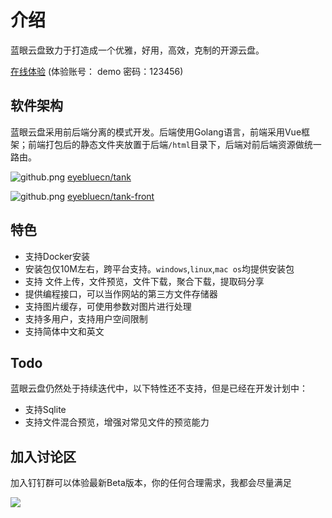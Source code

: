 # 介绍

蓝眼云盘致力于打造成一个优雅，好用，高效，克制的开源云盘。

[在线体验](https://tank.eyeblue.cn) (体验账号： demo 密码：123456)

## 软件架构
 
 蓝眼云盘采用前后端分离的模式开发。后端使用Golang语言，前端采用Vue框架；前端打包后的静态文件夹放置于后端`/html`目录下，后端对前后端资源做统一路由。
 
 ![](/github.png "github.png") [eyebluecn/tank](https://github.com/eyebluecn/tank)

 ![](/github.png "github.png") [eyebluecn/tank-front](https://github.com/eyebluecn/tank-front)

## 特色

- 支持Docker安装
- 安装包仅10M左右，跨平台支持。`windows`,`linux`,`mac os`均提供安装包
- 支持 文件上传，文件预览，文件下载，聚合下载，提取码分享
- 提供编程接口，可以当作网站的第三方文件存储器
- 支持图片缓存，可使用参数对图片进行处理
- 支持多用户，支持用户空间限制
- 支持简体中文和英文

## Todo

蓝眼云盘仍然处于持续迭代中，以下特性还不支持，但是已经在开发计划中：

- 支持Sqlite
- 支持文件混合预览，增强对常见文件的预览能力

## 加入讨论区

加入钉钉群可以体验最新Beta版本，你的任何合理需求，我都会尽量满足

 ![](/dingding.jpg)


